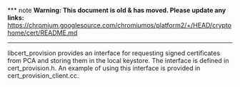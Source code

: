 *** note
**Warning: This document is old & has moved.  Please update any links:**<br>
https://chromium.googlesource.com/chromiumos/platform2/+/HEAD/cryptohome/cert/README.md
***

libcert_provision provides an interface for requesting signed certificates
from PCA and storing them in the local keystore. The interface is defined
in cert_provision.h. An example of using this interface is provided in
cert_provision_client.cc.
